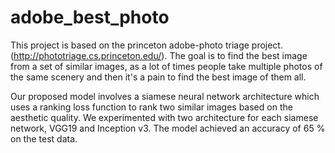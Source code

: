 # adobe_best_photo

This project is based on the princeton adobe-photo triage project. (http://phototriage.cs.princeton.edu/). 
The goal is to find the best image from a set of similar images, as a lot of times people take multiple photos of the same scenery and then it's a pain to find the best image of them all. 

Our proposed model involves a siamese neural network architecture which uses a ranking loss function to rank two similar images based on the aesthetic quality. We experimented with two architecture for each siamese network, VGG19 and Inception v3. The model achieved an accuracy of 65 % on the test data. 

